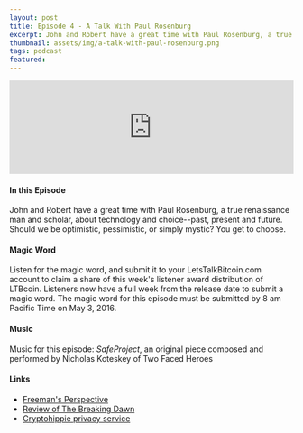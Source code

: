 ```yaml
---
layout: post
title: Episode 4 - A Talk With Paul Rosenburg
excerpt: John and Robert have a great time with Paul Rosenburg, a true renaissance man and scholar, about technology and choice--past, present and future. Should we be optimistic, pessimistic, or simply mystic? You get to choose.  
thumbnail: assets/img/a-talk-with-paul-rosenburg.png
tags: podcast
featured:
---
```


<iframe width="100%" height="166" scrolling="no" frameborder="no" src="https://w.soundcloud.com/player/?url=https%3A//api.soundcloud.com/tracks/260914065&amp;color=ff5500&amp;auto_play=false&amp;hide_related=false&amp;show_comments=true&amp;show_user=true&amp;show_reposts=false"></iframe>


#### In this Episode

John and Robert have a great time with Paul Rosenburg, a true renaissance man and scholar, about technology and choice--past, present and future. Should we be optimistic, pessimistic, or simply mystic? You get to choose.  


#### Magic Word

Listen for the magic word, and submit it to your LetsTalkBitcoin.com account to claim a share of this week's  listener award distribution of LTBcoin. Listeners now have a full week from the release date to submit a magic word. The magic word for this episode must be submitted by 8 am Pacific Time on May 3, 2016.


#### Music

Music for this episode: *SafeProject*, an original piece composed and performed by Nicholas Koteskey of Two Faced Heroes


#### Links

* [Freeman's Perspective](http://www.freemansperspective.com/)
* [Review of The Breaking Dawn](http://www.freemansperspective.com/the-breaking-dawn-a-book-review-by-jim-davidson/)
* [Cryptohippie privacy service](https://secure.cryptohippie.com/)
